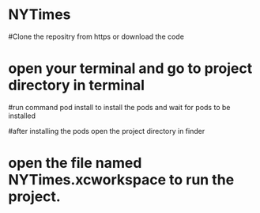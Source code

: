 # NYTimes


#Clone the repositry from https or download the code

# open your terminal and go to project directory in terminal

#run command pod install to install the pods and wait for pods to be installed

#after installing the pods open the project directory in finder

# open the file named NYTimes.xcworkspace to run the project.
